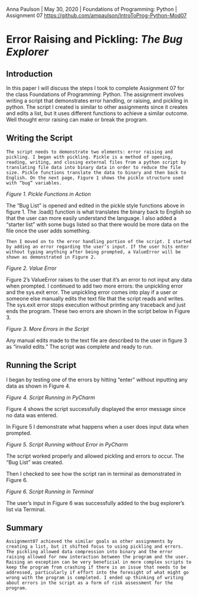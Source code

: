 Anna Paulson |
May 30, 2020 |
Foundations of Programming: Python |
Assignment 07 
https://github.com/ampaulson/IntroToProg-Python-Mod07

# Error Raising and Pickling: *The Bug Explorer*

## Introduction

In this paper I will discuss the steps I took to complete Assignment 07 for the class Foundations of Programming: Python. The assignment involves writing a script that demonstrates error handling, or raising, and pickling in python. The script I created is similar to other assignments since it creates and edits a list, but it uses different functions to achieve a similar outcome. Well thought error raising can make or break the program. 

## Writing the Script

	The script needs to demonstrate two elements: error raising and pickling. I began with pickling. Pickle is a method of opening, reading, writing, and closing external files from a python script by translating file data into binary data in order to reduce the file size. Pickle functions translate the data to binary and then back to English. On the next page, Figure 1 shows the pickle structure used with “bug” variables. 
 
*Figure 1. Pickle Functions in Action*

The “Bug List” is opened and edited in the pickle style functions above in figure 1. The .load() function is what translates the binary back to English so that the user can more easily understand the language. I also added a “starter list” with some bugs listed so that there would be more data on the file once the user adds something. 

	Then I moved on to the error handling portion of the script. I started by adding an error regarding the user’s input. If the user hits enter without typing anything after being prompted, a ValueError will be shown as demonstrated in Figure 2. 

 
*Figure 2. Value Error*

Figure 2’s ValueError raises to the user that it’s an error to not input any data when prompted.
I continued to add two more errors: the unpickling error and the sys.exit error. The unpickling error comes into play if a user or someone else manually edits the text file that the script reads and writes. The sys.exit error stops execution without printing any traceback and just ends the program. These two errors are shown in the script below in Figure 3. 

 
*Figure 3. More Errors in the Script*

Any manual edits made to the text file are described to the user in figure 3 as “invalid edits.” 
The script was complete and ready to run. 

## Running the Script 
I began by testing one of the errors by hitting “enter” without inputting any data as shown in Figure 4. 
 
*Figure 4. Script Running in PyCharm*

Figure 4 shows the script successfully displayed the error message since no data was entered. 

In Figure 5 I demonstrate what happens when a user does input data when prompted. 

*Figure 5. Script Running without Error in PyCharm*

The script worked properly and allowed pickling and errors to occur. The “Bug List” was created.

Then I checked to see how the script ran in terminal as demonstrated in Figure 6. 
 
*Figure 6. Script Running in Terminal*

The user’s input in Figure 6 was successfully added to the bug explorer’s list via Terminal. 
## Summary

	Assignment07 achieved the similar goals as other assignments by creating a list, but it shifted focus to using pickling and errors. The pickling allowed data compression into binary and the error raising allowed for new interaction between the program and the user. Raising an exception can be very beneficial in more complex scripts to keep the program from crashing if there is an issue that needs to be addressed, particularly if effort into the foresight of what might go wrong with the program is completed. I ended up thinking of writing about errors in the script as a form of risk assessment for the program.
